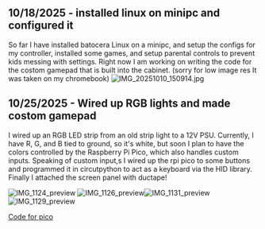 <!--
  ===================    !!READ THIS NOTICE!!   ====================
  DO NOT edit this file manually. Your changes WILL BE OVERWRITTEN!
  This journal is auto generated and updated by Hack Club Blueprint.
  To edit this file, please edit your journal entries on Blueprint.
  ==================================================================
-->

## 10/18/2025 - installed linux on minipc and configured it  

So far I have installed batocera Linux on a minipc, and setup the configs for my controller, installed some games, and setup parental controls to prevent kids messing with settings.  Right now I am working on writing the code for the costom gamepad that is built into the cabinet. (sorry for low image res It was taken on my chromebook)
![IMG_20251010_150914.jpg](https://blueprint.hackclub.com/user-attachments/blobs/proxy/eyJfcmFpbHMiOnsiZGF0YSI6MzA3NywicHVyIjoiYmxvYl9pZCJ9fQ==--aedd538fc56674d8802615ff23a38de14f46a9bb/IMG_20251010_150914.jpg)
  

## 10/25/2025 - Wired up RGB lights and  made costom gamepad  

I wired up an RGB LED strip from an old strip light to a 12V PSU. Currently, I have R, G, and B tied to ground, so it's white, but soon I plan to have the colors controlled by the Raspberry Pi Pico, which also handles custom inputs. Speaking of custom input,s I wired up the rpi pico to some buttons and programmed it in circutpython to act as a keyboard via the HID library. Finally I attached the screen panel with ductape!

![IMG_1124_preview](https://blueprint.hackclub.com/user-attachments/blobs/proxy/eyJfcmFpbHMiOnsiZGF0YSI6NTQzMSwicHVyIjoiYmxvYl9pZCJ9fQ==--af6ba0263280b3ad87fe4690770e732dd5c82531/IMG_1124_preview.jpeg)
![IMG_1126_preview](https://blueprint.hackclub.com/user-attachments/blobs/proxy/eyJfcmFpbHMiOnsiZGF0YSI6NTQzNCwicHVyIjoiYmxvYl9pZCJ9fQ==--2b1d4daaa4224fa0e2c7100ee5d7dae1c7b77ffd/IMG_1126_preview.jpeg)![IMG_1131_preview](/user-attachments/blobs/proxy/eyJfcmFpbHMiOnsiZGF0YSI6NTQzMiwicHVyIjoiYmxvYl9pZCJ9fQ==--92d5744bed098e52a51ba381d75fe9dfafb2e287/IMG_1131_preview.jpeg)
![IMG_1129_preview](https://blueprint.hackclub.com/user-attachments/blobs/proxy/eyJfcmFpbHMiOnsiZGF0YSI6NTQzMywicHVyIjoiYmxvYl9pZCJ9fQ==--d4352e5dae4f8b6d9ad64612963b258abd0fd735/IMG_1129_preview.jpeg)


[Code for pico](https://github.com/Rage65/Arcade-Machine/blob/main/costom%20gamepad/code.py)  


